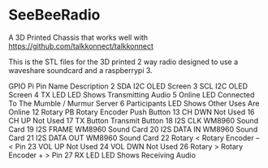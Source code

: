 # SeeBeeRadio
A 3D Printed Chassis that works well with https://github.com/talkkonnect/talkkonnect

This is the STL files for the 3D printed 2 way radio designed to use a waveshare soundcard and a raspberrypi 3. 

GPIO Pi Pin	Name	Description
2	SDA	I2C OLED Screen
3	SCL	I2C OLED Screen
4	TX LED	LED Shows Transmitting Audio
5	Online	LED Connected To The Mumble / Murmur Server
6	Participants	LED Shows Other Uses Are Online
12	Rotary PB	Rotary Encoder Push Button
13	CH DWN	Not Used
16	CH UP	Not Used
17	TX Button	Transmit Button
18	I2S CLK	WM8960 Sound Card
19	I2S FRAME	WM8960 Sound Card
20	I2S DATA IN	WM8960 Sound Card
21	I2S DATA OUT	WM8960 Sound Card
22	Rotary <	Rotary Encoder – < Pin
23	VOL UP	Not Used
24	VOL DWN	Not Used
26	Rotary >	Rotary Encoder + > Pin
27	RX LED	LED Shows Receiving Audio
